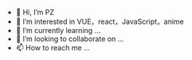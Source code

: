 - 👋 Hi, I’m PZ
- 👀 I’m interested in VUE，react，JavaScript，anime
- 🌱 I’m currently learning ...
- 💞️ I’m looking to collaborate on ...
- 📫 How to reach me ...

<!---
pzdemos/pzdemos is a ✨ special ✨ repository because its `README.md` (this file) appears on your GitHub profile.
You can click the Preview link to take a look at your changes.
--->
